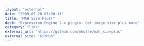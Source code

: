```yaml
---
layout: "external"
date: "2009-07-28 03:00:11"
title: "MAH Size Plus!"
deck: "Expression Engine 2.x plugin: Get image size plus more"
category: "link"
external_url: "https://github.com/mhulse/mah_sizeplus"
external_site: "GitHub"
---
```

